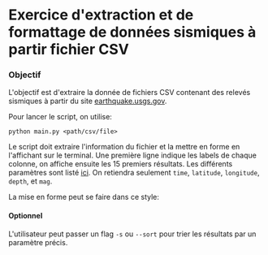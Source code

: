 # Exercice d'extraction et de formattage de données sismiques à partir fichier CSV

### Objectif
L'objectif est d'extraire la donnée de fichiers CSV contenant des relevés sismiques à partir du site [earthquake.usgs.gov](https://earthquake.usgs.gov/earthquakes/feed/v1.0/csv.php).

Pour lancer le script, on utilise:
```shell
python main.py <path/csv/file>
```

Le script doit extraire l'information du fichier et la mettre en forme en l'affichant sur le terminal. Une première ligne indique les labels de chaque colonne, 
on affiche ensuite les 15 premiers résultats.
Les différents paramètres sont listé [ici](https://earthquake.usgs.gov/earthquakes/feed/v1.0/csv.php). On retiendra seulement `time`, `latitude`, `longitude`, `depth`, et `mag`.

La mise en forme peut se faire dans ce style:
[](https://i.ytimg.com/vi/qZMX2qUJRoU/hqdefault.jpg)


#### Optionnel

L'utilisateur peut passer un flag `-s` ou `--sort` pour trier les résultats par un paramètre précis.